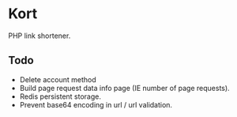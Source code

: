 # Kort

 PHP link shortener.

## Todo

- Delete account method
- Build page request data info page (IE number of page requests).
- Redis persistent storage.
- Prevent base64 encoding in url / url validation.
